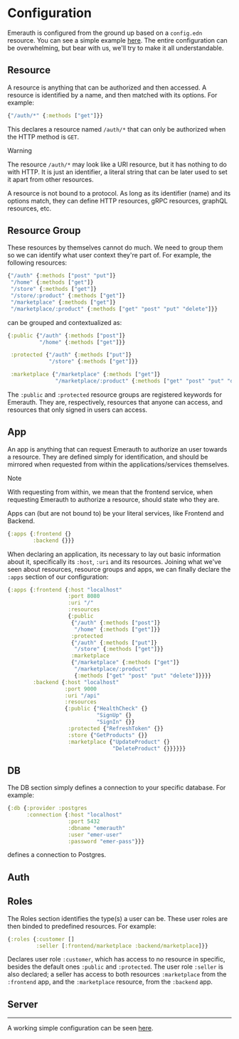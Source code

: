 # Configuration

Emerauth is configured from the ground up based on a `config.edn` resource. You can see a simple example [here](./resources/config.example.dn). The entire configuration can be overwhelming, but bear with us, we'll try to make it all understandable.

## Resource

A resource is anything that can be authorized and then accessed. A resource is identified by a name, and then matched with its options. For example:

```clj
{"/auth/*" {:methods ["get"]}}
```

This declares a resource named `/auth/*` that can only be authorized when the HTTP method is `GET`.

> [!WARNING]
> The resource `/auth/*` may look like a URI resource, but it has nothing to do with HTTP. It is just an identifier, a literal string that can be later used to set it apart from other resources.

A resource is not bound to a protocol. As long as its identifier (name) and its options match, they can define HTTP resources, gRPC resources, graphQL resources, etc.

## Resource Group

These resources by themselves cannot do much. We need to group them so we can identify what user context they're part of. For example, the following resources:

```clj
{"/auth" {:methods ["post" "put"]}
 "/home" {:methods ["get"]}
 "/store" {:methods ["get"]}
 "/store/:product" {:methods ["get"]}
 "/marketplace" {:methods ["get"]}
 "/marketplace/:product" {:methods ["get" "post" "put" "delete"]}}
```

can be grouped and contextualized as:

```clj
{:public {"/auth" {:methods ["post"]}
          "/home" {:methods ["get"]}}

 :protected {"/auth" {:methods ["put"]}
             "/store" {:methods ["get"]}}

 :marketplace {"/marketplace" {:methods ["get"]}
               "/marketplace/:product" {:methods ["get" "post" "put" "delete"]}}}
```

The `:public` and `:protected` resource groups are registered keywords for Emerauth. They are, respectively, resources that anyone can access, and resources that only signed in users can access.

## App

An app is anything that can request Emerauth to authorize an user towards a resource. They are defined simply for identification, and should be mirrored when requested from within the applications/services themselves.

> [!NOTE]
> With requesting from within, we mean that the frontend service, when requesting Emerauth to authorize a resource, should state who they are.

Apps can (but are not bound to) be your literal services, like Frontend and Backend.

```clj
{:apps {:frontend {}
        :backend {}}}
```

When declaring an application, its necessary to lay out basic information about it, specifically its `:host`, `:uri` and its resources. Joining what we've seen about resources, resource groups and apps, we can finally declare the `:apps` section of our configuration:

```clj
{:apps {:frontend {:host "localhost"
                   :port 8080
                   :uri "/"
                   :resources
                   {:public
                    {"/auth" {:methods ["post"]}
                     "/home" {:methods ["get"]}}
                    :protected
                    {"/auth" {:methods ["put"]}
                     "/store" {:methods ["get"]}}
                    :marketplace
                    {"/marketplace" {:methods ["get"]}
                     "/marketplace/:product"
                     {:methods ["get" "post" "put" "delete"]}}}}
        :backend {:host "localhost"
                  :port 9000
                  :uri "/api"
                  :resources
                  {:public {"HealthCheck" {}
                            "SignUp" {}
                            "SignIn" {}}
                   :protected {"RefreshToken" {}}
                   :store {"GetProducts" {}}
                   :marketplace {"UpdateProduct" {}
                                 "DeleteProduct" {}}}}}}
```

## DB

The DB section simply defines a connection to your specific database. For example:

```clj
{:db {:provider :postgres
      :connection {:host "localhost"
                   :port 5432
                   :dbname "emerauth"
                   :user "emer-user"
                   :password "emer-pass"}}}
```

defines a connection to Postgres.

## Auth

## Roles

The Roles section identifies the type(s) a user can be. These user roles are then binded to predefined resources. For example:

```clj
{:roles {:customer []
         :seller [:frontend/marketplace :backend/marketplace]}}
```

Declares user role `:customer`, which has access to no resource in specific, besides the default ones `:public` and `:protected`. The user role `:seller` is also declared; a seller has access to both resources `:marketplace` from the `:frontend` app, and the `:marketplace` resource, from the `:backend` app.

## Server

---

A working simple configuration can be seen [here](../resources/config.example.edn).
